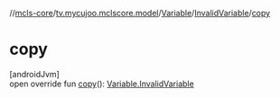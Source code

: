 //[mcls-core](../../../../index.md)/[tv.mycujoo.mclscore.model](../../index.md)/[Variable](../index.md)/[InvalidVariable](index.md)/[copy](copy.md)

# copy

[androidJvm]\
open override fun [copy](copy.md)(): [Variable.InvalidVariable](index.md)
